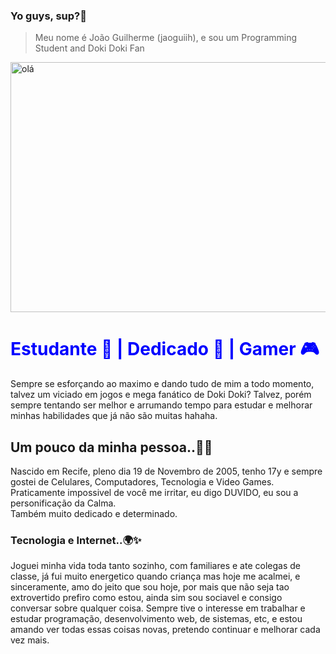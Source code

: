 ### Yo guys, sup?👋
> Meu nome é João Guilherme (jaoguiih), e sou um Programming Student and Doki Doki Fan
<img style="width:50rem;height:25rem;margin: auto" alt='olá' src="https://media.tenor.com/YhrdIYkch5IAAAAC/natsuki-doki-doki.gif"/>

<div>
  
<h1 style="color:blue;">
     Estudante 📔 | Dedicado 🍷 | Gamer 🎮 

  </h1>

</div>
<p>
  Sempre se esforçando ao maximo e dando tudo de mim a todo momento, talvez um viciado em jogos e mega fanático de Doki Doki? Talvez, porém sempre tentando ser melhor e arrumando tempo para estudar e melhorar minhas habilidades que já não são muitas hahaha.
</p>



 <h2> Um pouco da minha pessoa..🤙✨</h2>

<p>

Nascido em Recife, pleno dia 19 de Novembro de 2005, tenho 17y e sempre gostei de Celulares, Computadores, Tecnologia e Video Games.
Praticamente impossivel de você me irritar, eu digo DUVIDO, eu sou a personificação da Calma. <br>
Também muito dedicado e determinado.
</p>

  <h3>Tecnologia e Internet..🌍✨</h3>
  
<p>

  Joguei minha vida toda tanto sozinho, com familiares e ate colegas de classe, já fui muito energetico quando criança mas hoje me acalmei, e sinceramente, amo do jeito que sou hoje, por mais que não seja tao extrovertido prefiro como estou, ainda sim sou sociavel e consigo conversar sobre qualquer coisa.
Sempre tive o interesse em trabalhar e estudar programação, desenvolvimento web, de sistemas, etc, e estou amando ver todas essas coisas novas, pretendo continuar e melhorar cada vez mais.
</p>
  



